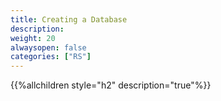 ```yaml
---
title: Creating a Database
description: 
weight: 20
alwaysopen: false
categories: ["RS"]
---
```


{{%allchildren style="h2" description="true"%}}
